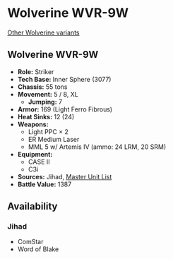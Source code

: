 # Wolverine WVR-9W

[Other Wolverine variants](../wolverine.md)

## Wolverine WVR-9W
- **Role:** Striker
- **Tech Base:** Inner Sphere (3077)
- **Chassis:** 55 tons
- **Movement:** 5 / 8, XL
  - **Jumping:** 7
- **Armor:** 169 (Light Ferro Fibrous)
- **Heat Sinks:** 12 (24)
- **Weapons:**
  - Light PPC × 2
  - ER Medium Laser
  - MML 5 w/ Artemis IV (ammo: 24 LRM, 20 SRM)
- **Equipment:**
  - CASE II
  - C3i
- **Sources:** Jihad, [Master Unit List](http://masterunitlist.info/Unit/Details/3583/wolverine-wvr-9w)
- **Battle Value:** 1387

## Availability

### Jihad
- ComStar
- Word of Blake

